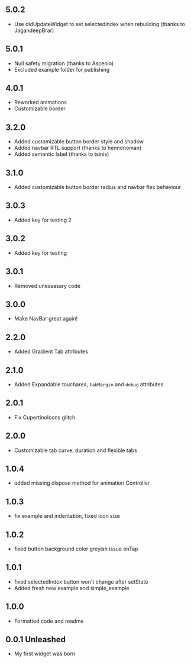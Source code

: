 ## 5.0.2
* Use didUpdateWidget to set selectedIndex when rebuilding (thanks to JagandeepBrar)

## 5.0.1
* Null safety migration (thanks to Ascenio)
* Excluded example folder for publishing

## 4.0.1
* Reworked animations
* Customizable border

## 3.2.0

* Added customizable button border style and shadow
* Added navbar RTL support (thanks to hennonoman)
* Added semantic label (thanks to tsinis)

## 3.1.0

* Added customizable button border radius and navbar flex behaviour

## 3.0.3

* Added key for testing 2

## 3.0.2

* Added key for testing

## 3.0.1

* Removed unessasary code

## 3.0.0

* Make NavBar great again!

## 2.2.0

* Added Gradient Tab attributes

## 2.1.0

* Added Expandable toucharea, `tabMargin` and `debug` attributes

## 2.0.1

* Fix CupertinoIcons glitch

## 2.0.0

* Customizable tab curve, duration and flexible tabs

## 1.0.4

* added missing dispose method for animation Controller

## 1.0.3

* fix example and indentation, fixed icon size

## 1.0.2

* fixed button background color greyish issue onTap

## 1.0.1

* fixed selectedIndex button won't change after setState
* Added fresh new example and simple_example

## 1.0.0 

* Formatted code and readme

## 0.0.1 Unleashed

* My first widget was born







